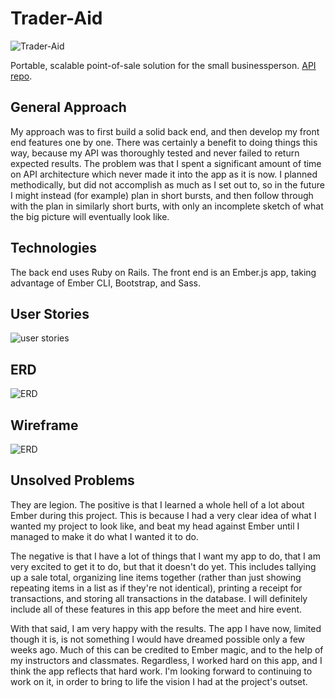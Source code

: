 # Trader-Aid
![Trader-Aid](http://i.imgur.com/g7F8ODC.png "Trader-Aid")

Portable, scalable point-of-sale solution for the small businessperson. [API repo](https://github.com/MFBrewster/trader-aid-api "API repo").

## General Approach

My approach was to first build a solid back end, and then develop my front end features one by one. There was certainly a benefit to doing things this way, because my API was thoroughly tested and never failed to return expected results. The problem was that I spent a significant amount of time on API architecture which never made it into the app as it is now. I planned methodically, but did not accomplish as much as I set out to, so in the future I might instead (for example) plan in short bursts, and then follow through with the plan in similarly short burts, with only an incomplete sketch of what the big picture will eventually look like.

## Technologies

The back end uses Ruby on Rails. The front end is an Ember.js app, taking advantage of Ember CLI, Bootstrap, and Sass.

## User Stories

![user stories](http://i.imgur.com/uqgdyvI.png "user stories")

## ERD

![ERD](http://i.imgur.com/6qfty4Z.png "ERD")

## Wireframe

![ERD](http://i.imgur.com/btm5AdR.png "ERD")

## Unsolved Problems

They are legion. The positive is that I learned a whole hell of a lot about Ember during this project. This is because I had a very clear idea of what I wanted my project to look like, and beat my head against Ember until I managed to make it do what I wanted it to do. 

The negative is that I have a lot of things that I want my app to do, that I am very excited to get it to do, but that it doesn't do yet. This includes tallying up a sale total, organizing line items together (rather than just showing repeating items in a list as if they're not identical), printing a receipt for transactions, and storing all transactions in the database. I will definitely include all of these features in this app before the meet and hire event.

With that said, I am very happy with the results. The app I have now, limited though it is, is not something I would have dreamed possible only a few weeks ago. Much of this can be credited to Ember magic, and to the help of my instructors and classmates. Regardless, I worked hard on this app, and I think the app reflects that hard work. I'm looking forward to continuing to work on it, in order to bring to life the vision I had at the project's outset.

